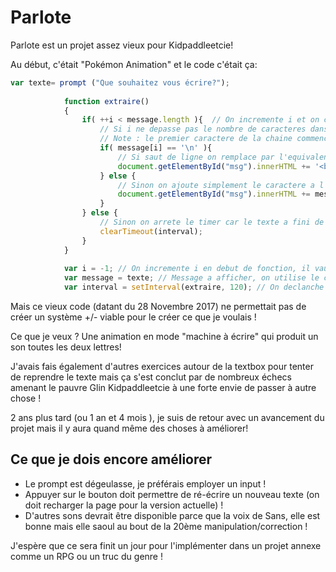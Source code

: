 # Parlote

Parlote est un projet assez vieux pour Kidpaddleetcie!

Au début, c'était "Pokémon Animation" et le code c'était ça:
```javascript
var texte= prompt ("Que souhaitez vous écrire?");
		
            function extraire()
            {
                if( ++i < message.length ){  // On incremente i et on compare a la taille du message.
                    // Si i ne depasse pas le nombre de caracteres dans le message
                    // Note : le premier caractere de la chaine commence a l'index 0
                    if( message[i] == '\n' ){
                        // Si saut de ligne on remplace par l'equivalent HTML : "<br/>".
                        document.getElementById("msg").innerHTML += '<br/>';
                    } else {
                        // Sinon on ajoute simplement le caractere a l'emplacement courant.
                        document.getElementById("msg").innerHTML += message[i];
                    }
                } else {
                    // Sinon on arrete le timer car le texte a fini de s'afficher.
                    clearTimeout(interval);
                }
            }
             
            var i = -1; // On incremente i en debut de fonction, il vaudra donc 0 a la premiere execution.
            var message = texte; // Message a afficher, on utilise le caractere \n pour le retour a la ligne.
            var interval = setInterval(extraire, 120); // On declanche le timer et on le garde dans une variable pour l'arreter plus tard.
```
	   
	   
	   
Mais ce vieux code (datant du 28 Novembre 2017) ne permettait pas de créer un système +/- viable pour le créer ce que je voulais !

Ce que je veux ? Une animation en mode "machine à écrire" qui produit un son toutes les deux lettres!

J'avais fais également d'autres exercices autour de la textbox pour tenter de reprendre le texte mais ça s'est conclut par de nombreux échecs amenant le pauvre Glin Kidpaddleetcie à une forte envie de passer à autre chose !

2 ans plus tard (ou 1 an et 4 mois ), je suis de retour avec un avancement du projet mais il y aura quand même des choses à améliorer!

## Ce que je dois encore améliorer

- Le prompt est dégeulasse, je préférais employer un input !
- Appuyer sur le bouton doit permettre de ré-écrire un nouveau texte (on doit recharger la page pour la version actuelle) !
- D'autres sons devrait être disponible parce que la voix de Sans, elle est bonne mais elle saoul au bout de la 20ème manipulation/correction !


J'espère que ce sera finit un jour pour l'implémenter dans un projet annexe comme un RPG ou un truc du genre !


         
